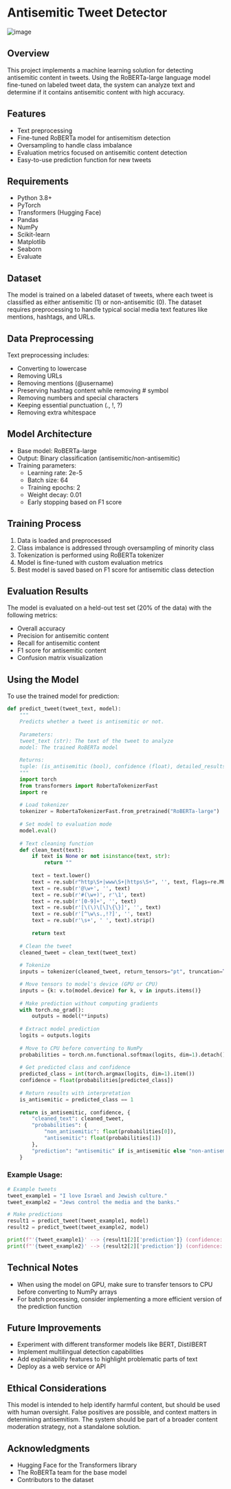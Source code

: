 # Antisemitic Tweet Detector
![image](https://github.com/user-attachments/assets/3b226116-4b98-490e-a190-ebc9f75dff47)

## Overview
This project implements a machine learning solution for detecting antisemitic content in tweets.
Using the RoBERTa-large language model fine-tuned on labeled tweet data, the system can analyze text and determine if it contains antisemitic content with high accuracy.

## Features
- Text preprocessing
- Fine-tuned RoBERTa model for antisemitism detection 
- Oversampling to handle class imbalance
- Evaluation metrics focused on antisemitic content detection
- Easy-to-use prediction function for new tweets

## Requirements
- Python 3.8+
- PyTorch
- Transformers (Hugging Face)
- Pandas
- NumPy
- Scikit-learn
- Matplotlib
- Seaborn
- Evaluate

## Dataset
The model is trained on a labeled dataset of tweets, where each tweet is classified as either antisemitic (1) or non-antisemitic (0).
The dataset requires preprocessing to handle typical social media text features like mentions, hashtags, and URLs.

## Data Preprocessing
Text preprocessing includes:
- Converting to lowercase
- Removing URLs
- Removing mentions (@username)
- Preserving hashtag content while removing # symbol
- Removing numbers and special characters
- Keeping essential punctuation (., !, ?)
- Removing extra whitespace

## Model Architecture
- Base model: RoBERTa-large
- Output: Binary classification (antisemitic/non-antisemitic)
- Training parameters:
  - Learning rate: 2e-5
  - Batch size: 64
  - Training epochs: 2
  - Weight decay: 0.01
  - Early stopping based on F1 score

## Training Process
1. Data is loaded and preprocessed
2. Class imbalance is addressed through oversampling of minority class
3. Tokenization is performed using RoBERTa tokenizer
4. Model is fine-tuned with custom evaluation metrics
5. Best model is saved based on F1 score for antisemitic class detection

## Evaluation Results
The model is evaluated on a held-out test set (20% of the data) with the following metrics:
- Overall accuracy
- Precision for antisemitic content
- Recall for antisemitic content
- F1 score for antisemitic content
- Confusion matrix visualization

## Using the Model
To use the trained model for prediction:

```python
def predict_tweet(tweet_text, model):
    """
    Predicts whether a tweet is antisemitic or not.
    
    Parameters:
    tweet_text (str): The text of the tweet to analyze
    model: The trained RoBERTa model
    
    Returns:
    tuple: (is_antisemitic (bool), confidence (float), detailed_results (dict))
    """
    import torch
    from transformers import RobertaTokenizerFast
    import re
    
    # Load tokenizer
    tokenizer = RobertaTokenizerFast.from_pretrained("RoBERTa-large")
    
    # Set model to evaluation mode
    model.eval()
    
    # Text cleaning function
    def clean_text(text):
        if text is None or not isinstance(text, str):
            return ""
        
        text = text.lower()
        text = re.sub(r"http\S+|www\S+|https\S+", '', text, flags=re.MULTILINE)
        text = re.sub(r'@\w+', '', text)
        text = re.sub(r'#(\w+)', r'\1', text)
        text = re.sub(r'[0-9]+', '', text)
        text = re.sub(r'[\(\)\[\]\{\}]', '', text)
        text = re.sub(r'[^\w\s.,!?]', '', text)
        text = re.sub(r'\s+', ' ', text).strip()
        
        return text
    
    # Clean the tweet
    cleaned_tweet = clean_text(tweet_text)
    
    # Tokenize
    inputs = tokenizer(cleaned_tweet, return_tensors="pt", truncation=True, padding=True)

    # Move tensors to model's device (GPU or CPU)
    inputs = {k: v.to(model.device) for k, v in inputs.items()}
    
    # Make prediction without computing gradients
    with torch.no_grad():
        outputs = model(**inputs)
    
    # Extract model prediction
    logits = outputs.logits
    
    # Move to CPU before converting to NumPy
    probabilities = torch.nn.functional.softmax(logits, dim=1).detach().cpu().numpy()[0]
    
    # Get predicted class and confidence
    predicted_class = int(torch.argmax(logits, dim=1).item())
    confidence = float(probabilities[predicted_class])
    
    # Return results with interpretation
    is_antisemitic = predicted_class == 1
    
    return is_antisemitic, confidence, {
        "cleaned_text": cleaned_tweet,
        "probabilities": {
            "non_antisemitic": float(probabilities[0]),
            "antisemitic": float(probabilities[1])
        },
        "prediction": "antisemitic" if is_antisemitic else "non-antisemitic"
    }
```

### Example Usage:
```python
# Example tweets
tweet_example1 = "I love Israel and Jewish culture."
tweet_example2 = "Jews control the media and the banks."

# Make predictions
result1 = predict_tweet(tweet_example1, model)
result2 = predict_tweet(tweet_example2, model)

print(f"'{tweet_example1}' --> {result1[2]['prediction']} (confidence: {result1[1]:.2%})")
print(f"'{tweet_example2}' --> {result2[2]['prediction']} (confidence: {result2[1]:.2%})")
```

## Technical Notes
- When using the model on GPU, make sure to transfer tensors to CPU before converting to NumPy arrays
- For batch processing, consider implementing a more efficient version of the prediction function

## Future Improvements
- Experiment with different transformer models like BERT, DistilBERT
- Implement multilingual detection capabilities
- Add explainability features to highlight problematic parts of text
- Deploy as a web service or API

## Ethical Considerations
This model is intended to help identify harmful content, but should be used with human oversight.
False positives are possible, and context matters in determining antisemitism.
The system should be part of a broader content moderation strategy, not a standalone solution.

## Acknowledgments
- Hugging Face for the Transformers library
- The RoBERTa team for the base model
- Contributors to the dataset
